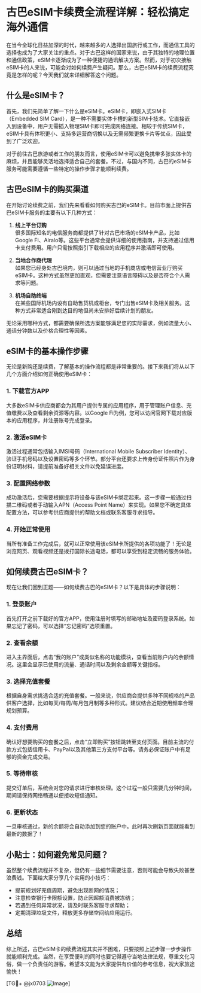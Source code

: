 # 古巴eSIM卡续费全流程详解：轻松搞定海外通信

在当今全球化日益加深的时代，越来越多的人选择出国旅行或工作，而通信工具的选择也成为了大家关注的重点。对于古巴这样的国家来说，由于其独特的地理位置和通信政策，eSIM卡逐渐成为了一种便捷的通讯解决方案。然而，对于初次接触eSIM卡的人来说，可能会对如何续费产生疑问。那么，古巴eSIM卡的续费流程究竟是怎样的呢？今天我们就来详细解答这个问题。

## 什么是eSIM卡？

首先，我们先简单了解一下什么是eSIM卡。eSIM卡，即嵌入式SIM卡（Embedded SIM Card），是一种不需要实体卡槽的新型SIM卡技术。它直接嵌入到设备中，用户无需插入物理SIM卡即可完成网络连接。相较于传统SIM卡，eSIM卡具有体积更小、支持多运营商切换以及无需频繁更换卡片等优点，因此受到了广泛欢迎。

对于前往古巴旅游或者工作的朋友而言，使用eSIM卡可以避免携带多张实体卡的麻烦，并且能够灵活地选择适合自己的套餐。不过，与国内不同，古巴的eSIM卡服务可能需要遵循一些特定的操作步骤才能顺利续费。

## 古巴eSIM卡的购买渠道

在开始讨论续费之前，我们先来看看如何购买古巴的eSIM卡。目前市面上提供古巴eSIM卡服务的主要有以下几种方式：

1. **线上平台订购**  
   很多国际知名的电信服务商都提供了针对古巴市场的eSIM卡产品，比如Google Fi、Airalo等。这些平台通常会提供详细的使用指南，并支持通过信用卡支付费用。用户只需按照指引下载相应的应用程序并激活即可使用。

2. **当地合作商代理**  
   如果您已经身处古巴境内，则可以通过当地的手机商店或电信营业厅购买eSIM卡。这种方式虽然更加直观，但需要注意语言障碍以及是否符合个人需求等问题。

3. **机场自助终端**  
   在某些国际机场内设有自助售货机或柜台，专门出售eSIM卡及相关服务。这种方式非常适合刚到达目的地但尚未安排好后续计划的朋友。

无论采用哪种方式，都需要确保所选方案能够满足您的实际需求，例如流量大小、通话分钟数以及价格合理性等因素。

## eSIM卡的基本操作步骤

无论是新购还是续费，了解基本的操作流程都是非常重要的。接下来我们将从以下几个方面介绍如何正确使用eSIM卡：

### 1. 下载官方APP
大多数eSIM卡供应商都会为其用户提供专属的应用程序，用于管理账户信息、充值缴费以及查看剩余资源等内容。以Google Fi为例，您可以访问官网下载对应版本的应用程序，并注册账号完成登录。

### 2. 激活eSIM卡
激活过程通常包括输入IMSI号码（International Mobile Subscriber Identity）、验证手机号码以及设置密码等多个环节。部分平台还要求上传身份证件照片作为身份证明材料，请提前准备好相关文件以免延误进度。

### 3. 配置网络参数
成功激活后，您需要根据提示将设备与该eSIM卡绑定起来。这一步骤一般通过扫描二维码或者手动输入APN（Access Point Name）来实现。如果您不确定具体配置方法，可以参考供应商提供的帮助文档或联系客服寻求指导。

### 4. 开始正常使用
当所有准备工作完成后，就可以正常使用该eSIM卡所提供的各项功能了！无论是浏览网页、观看视频还是拨打国际长途电话，都可以享受到稳定流畅的服务体验。

## 如何续费古巴eSIM卡？

现在让我们回到正题——如何续费古巴的eSIM卡？以下是具体的步骤说明：

### 1. 登录账户
首先打开之前下载好的官方APP，使用注册时填写的邮箱地址及密码登录系统。如果忘记了密码，可以选择“忘记密码”选项重置。

### 2. 查看余额
进入主界面后，点击“我的账户”或类似名称的功能模块，查看当前账户内的余额情况。这里会显示已使用的流量、通话时间以及剩余金额等关键指标。

### 3. 选择充值套餐
根据自身需求挑选合适的充值套餐。一般来说，供应商会提供多种不同规格的产品供客户选择，比如每天/每周/每月包月制等多种形式。建议结合近期使用频率合理规划预算。

### 4. 支付费用
确认好想要购买的套餐之后，点击“立即购买”按钮跳转至支付页面。目前主流的付款方式包括信用卡、PayPal以及其他第三方支付平台等。请务必保证账户中有足够的资金完成交易。

### 5. 等待审核
提交订单后，系统会对您的请求进行审核处理。这个过程一般只需要几分钟时间，期间请保持网络畅通以便接收短信通知。

### 6. 更新状态
一旦审核通过，新的余额将会自动添加到您的账户中。此时再次刷新页面就能看到最新的数据了！

## 小贴士：如何避免常见问题？

虽然整个续费流程并不复杂，但仍有一些细节需要注意，否则可能会导致失败甚至浪费钱。下面给大家分享几个实用的小技巧：

- 提前规划好充值周期，避免出现断网的情况；
- 注意检查银行卡限额设置，防止因超额消费被冻结；
- 若遇到任何异常状况，请及时联系客服寻求帮助；
- 定期清理垃圾文件，释放更多存储空间给应用运行。

## 总结

综上所述，古巴eSIM卡的续费流程其实并不困难，只要按照上述步骤一步步操作就能顺利完成。当然，在享受便利的同时也要记得遵守当地法律法规，尊重文化习俗，做一个负责任的游客。希望本文能为大家提供有价值的参考信息，祝大家旅途愉快！

[TG💪+ @jx0703 ![Image](https://github.com/user-attachments/assets/dbca1d08-cadb-493c-b0ec-ad6f7a83f270)]